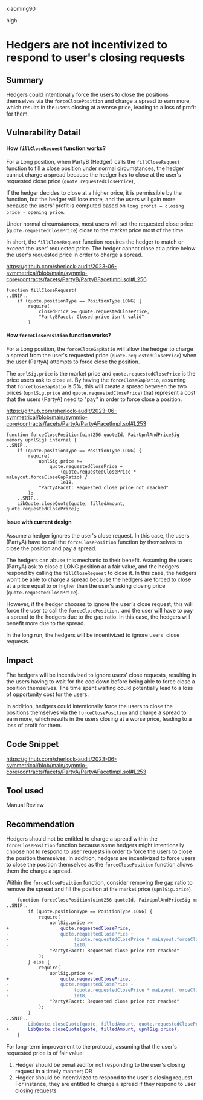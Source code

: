 xiaoming90

high

# Hedgers are not incentivized to respond to user's closing requests

## Summary

Hedgers could intentionally force the users to close the positions themselves via the `forceClosePosition` and charge a spread to earn more, which results in the users closing at a worse price, leading to a loss of profit for them.

## Vulnerability Detail

#### How `fillCloseRequest` function works?

For a Long position, when PartyB (Hedger) calls the `fillCloseRequest` function to fill a close position under normal circumstances, the hedger cannot charge a spread because the hedger has to close at the user's requested close price (`quote.requestedClosePrice`), 

If the hedger decides to close at a higher price, it is permissible by the function, but the hedger will lose more, and the users will gain more because the users' profit is computed based on `long profit = closing price - opening price`. 

Under normal circumstances, most users will set the requested close price (`quote.requestedClosePrice`) close to the market price most of the time.

In short, the `fillCloseRequest` function requires the hedger to match or exceed the user' requested price. The hedger cannot close at a price below the user's requested price in order to charge a spread.

https://github.com/sherlock-audit/2023-06-symmetrical/blob/main/symmio-core/contracts/facets/PartyB/PartyBFacetImpl.sol#L256

```solidity
function fillCloseRequest(
..SNIP..
    if (quote.positionType == PositionType.LONG) {
        require(
            closedPrice >= quote.requestedClosePrice,
            "PartyBFacet: Closed price isn't valid"
        )
```

#### How `forceClosePosition` function works?

For a Long position, the `forceCloseGapRatio` will allow the hedger to charge a spread from the user's requested price (`quote.requestedClosePrice`) when the user (PartyA) attempts to force close the position.

The `upnlSig.price` is the market price and `quote.requestedClosePrice` is the price users ask to close at. By having the `forceCloseGapRatio`, assuming that `forceCloseGapRatio` is 5%, this will create a spread between the two prices (`upnlSig.price` and `quote.requestedClosePrice`) that represent a cost that the users (PartyA) need to "pay" in order to force close a position.

https://github.com/sherlock-audit/2023-06-symmetrical/blob/main/symmio-core/contracts/facets/PartyA/PartyAFacetImpl.sol#L253

```solidity
function forceClosePosition(uint256 quoteId, PairUpnlAndPriceSig memory upnlSig) internal {
..SNIP..
    if (quote.positionType == PositionType.LONG) {
        require(
            upnlSig.price >=
                quote.requestedClosePrice +
                    (quote.requestedClosePrice * maLayout.forceCloseGapRatio) /
                    1e18,
            "PartyAFacet: Requested close price not reached"
        );
    ..SNIP..
    LibQuote.closeQuote(quote, filledAmount, quote.requestedClosePrice);
```

#### Issue with current design

Assume a hedger ignores the user's close request. In this case, the users (PartyA) have to call the `forceClosePosition` function by themselves to close the position and pay a spread.

The hedgers can abuse this mechanic to their benefit. Assuming the users (PartyA) ask to close a LONG position at a fair value, and the hedgers respond by calling the `fillCloseRequest` to close it. In this case, the hedgers won't be able to charge a spread because the hedgers are forced to close at a price equal to or higher than the user's asking closing price (`quote.requestedClosePrice`). 

However, if the hedger chooses to ignore the user's close request, this will force the user to call the `forceClosePosition,` and the user will have to pay a spread to the hedgers due to the gap ratio. In this case, the hedgers will benefit more due to the spread.

In the long run, the hedgers will be incentivized to ignore users' close requests.

## Impact

The hedgers will be incentivized to ignore users' close requests, resulting in the users having to wait for the cooldown before being able to force close a position themselves. The time spent waiting could potentially lead to a loss of opportunity cost for the users.

In addition, hedgers could intentionally force the users to close the positions themselves via the `forceClosePosition` and charge a spread to earn more, which results in the users closing at a worse price, leading to a loss of profit for them.

## Code Snippet

https://github.com/sherlock-audit/2023-06-symmetrical/blob/main/symmio-core/contracts/facets/PartyA/PartyAFacetImpl.sol#L253

## Tool used

Manual Review

## Recommendation

Hedgers should not be entitled to charge a spread within the `forceClosePosition` function because some hedgers might intentionally choose not to respond to user requests in order to force the users to close the position themselves. In addition, hedgers are incentivized to force users to close the position themselves as the `forceClosePosition` function allows them the charge a spread.

Within the `forceClosePosition` function, consider removing the gap ratio to remove the spread and fill the position at the market price (`upnlSig.price`).

```diff
    function forceClosePosition(uint256 quoteId, PairUpnlAndPriceSig memory upnlSig) internal {
..SNIP..
        if (quote.positionType == PositionType.LONG) {
            require(
                upnlSig.price >=
+					quote.requestedClosePrice,                
-                   quote.requestedClosePrice +
-                        (quote.requestedClosePrice * maLayout.forceCloseGapRatio) /
-                        1e18,
                "PartyAFacet: Requested close price not reached"
            );
        } else {
            require(
                upnlSig.price <=
+               	quote.requestedClosePrice,
-                   quote.requestedClosePrice -
-                        (quote.requestedClosePrice * maLayout.forceCloseGapRatio) /
-                        1e18,
                "PartyAFacet: Requested close price not reached"
            );
        }
..SNIP..
-       LibQuote.closeQuote(quote, filledAmount, quote.requestedClosePrice);
+		LibQuote.closeQuote(quote, filledAmount, upnlSig.price);
    }
```

For long-term improvement to the protocol, assuming that the user's requested price is of fair value:

1) Hedger should be penalized for not responding to the user's closing request in a timely manner; OR
2) Hegder should be incentivized to respond to the user's closing request. For instance, they are entitled to charge a spread if they respond to user closing requests.